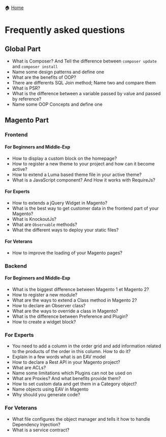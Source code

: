 :house: [Home](README.md)

# Frequently asked questions

## Global Part

* What is Composer? And Tell the difference between `composer update` and `composer install`
* Name some design patterns and define one
* What are the benefits of OOP?
* There are differents SQL Join method; Name two and compare them
* What is PSR?
* What is the difference between a variable passed by value and passed by reference?
* Name some OOP Concepts and define one

## Magento Part

### Frontend

#### For Beginners and Middle-Exp

* How to display a custom block on the homepage?
* How to register a new theme to your project and how can it become active?
* How to extend a Luma based theme file in your active theme?
* What is a JavaScript component? And How it works with RequireJs?

#### For Experts

* How to extends a jQuery Widget in Magento?
* What is the best way to get customer data in the frontend part of your Magento?
* What is KnockoutJs?
* What are `Observable` methods?
* What the different ways to deploy your static files?

#### For Veterans

* How to improve the loading of your Magento pages?

### Backend

#### For Beginners and Middle-Exp

* What is the biggest difference between Magento 1 et Magento 2?
* How to register a new module?
* What are the ways to extend a Class method in Magento 2?
* How to declare an Observer class?
* What are the ways to override a class in Magento?
* What is the difference between Preference and Plugin?
* How to create a widget block?

### For Experts

* You need to add a column in the order grid and add information related to the products of the order in this column. How to do it?
* Explain in a few words what is an EAV model
* How to declare a Rest API in your Magento project?
* What are ACLs?
* Name some limitations which Plugins can not be used on
* What are Proxies? And what benefits provide them?
* How to set custom data and get them in a Category object?
* Name objects using EAV in Magento
* Why should you generate code?

### For Veterans

* What file configures the object manager and tells it how to handle Dependency Injection?
* What is a service contract?